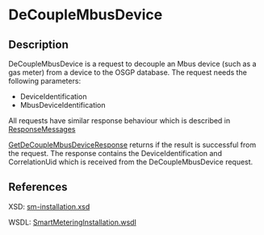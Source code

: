 <!--
SPDX-FileCopyrightText: Contributors to the Documentation project

SPDX-License-Identifier: Apache-2.0
-->

# DeCoupleMbusDevice

## Description

DeCoupleMbusDevice is a request to decouple an Mbus device \(such as a gas meter\) from a device to the OSGP database. The request needs the following parameters:

* DeviceIdentification
* MbusDeviceIdentification

All requests have similar response behaviour which is described in [ResponseMessages](../../responsemessages.md)

[GetDeCoupleMbusDeviceResponse](getdecouplembusdeviceresponse.md) returns if the result is successful from the request. The response contains the DeviceIdentification and CorrelationUid which is received from the DeCoupleMbusDevice request.

## References

XSD: [sm-installation.xsd](https://github.com/OSGP/open-smart-grid-platform/blob/development/osgp/shared/osgp-ws-smartmetering/src/main/resources/schemas/sm-installation.xsd)

WSDL: [SmartMeteringInstallation.wsdl](https://github.com/OSGP/open-smart-grid-platform/blob/development/osgp/shared/osgp-ws-smartmetering/src/main/resources/SmartMeteringInstallation.wsdl)

